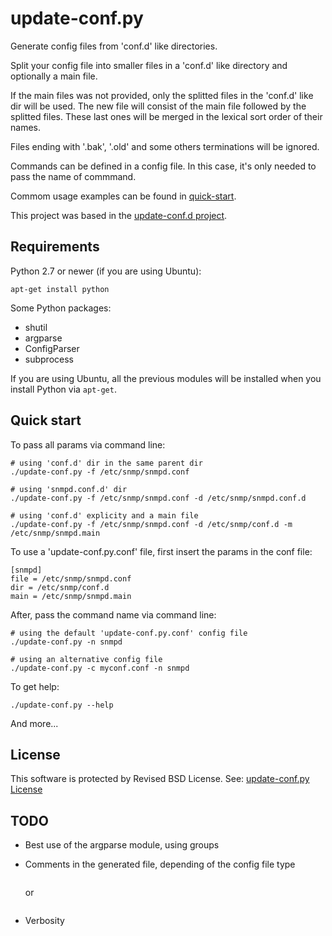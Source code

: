 update-conf.py
==============

Generate config files from 'conf.d' like directories.

Split your config file into smaller files in a 'conf.d' like directory and optionally a main file.

If the main files was not provided, only the splitted files in the 'conf.d' like dir will be used. The new file will consist of the main file followed by the splitted files. These last ones will be merged in the lexical sort order of their names. 

Files ending with '.bak', '.old' and some others terminations will be ignored.

Commands can be defined in a config file. In this case, it's only needed to pass the name of commmand.

Commom usage examples can be found in [quick-start](#quick-start).

This project was based in the [update-conf.d project](https://github.com/Atha/update-conf.d).


Requirements
------------

Python 2.7 or newer (if you are using Ubuntu):

    apt-get install python

Some Python packages:

- shutil
- argparse
- ConfigParser
- subprocess

If you are using Ubuntu, all the previous modules will be installed when you install Python via `apt-get`.


Quick start
-----------

To pass all params via command line:

    # using 'conf.d' dir in the same parent dir
    ./update-conf.py -f /etc/snmp/snmpd.conf
    
    # using 'snmpd.conf.d' dir
    ./update-conf.py -f /etc/snmp/snmpd.conf -d /etc/snmp/snmpd.conf.d
    
    # using 'conf.d' explicity and a main file
    ./update-conf.py -f /etc/snmp/snmpd.conf -d /etc/snmp/conf.d -m /etc/snmp/snmpd.main

To use a 'update-conf.py.conf' file, first insert the params in the conf file:

    [snmpd]
    file = /etc/snmp/snmpd.conf
    dir = /etc/snmp/conf.d
    main = /etc/snmp/snmpd.main

After, pass the command name via command line:

    # using the default 'update-conf.py.conf' config file
    ./update-conf.py -n snmpd

    # using an alternative config file
    ./update-conf.py -c myconf.conf -n snmpd

To get help:

    ./update-conf.py --help

And more...


License
-------

This software is protected by Revised BSD License.
See: [update-conf.py License](LICENSE)


TODO
----

- Best use of the argparse module, using groups

- Comments in the generated file, depending of the config file type

  ```# Auto-generated by update-conf.py
  ```

  or

  ```; Auto-generated by update-conf.py
  ```

- Verbosity
